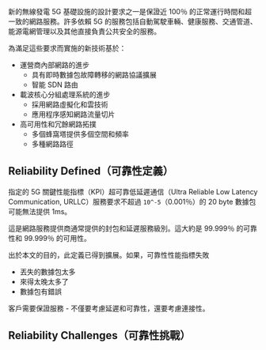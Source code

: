 新的無線發電 5G 基礎設施的設計要求之一是保證近 100％ 的正常運行時間和超一致的網路服務。許多依賴 5G 的服務包括自動駕駛車輛、健康服務、交通管道、能源電網管理以及其他直接負責公共安全的服務。

為滿足這些要求而實施的新技術基於：

- 運營商內部網路的進步
  - 具有即時數據包故障轉移的網路協議擴展
  - 智能 SDN 路由
- 載波核心分組處理系統的進步
  - 採用網路虛擬化和雲技術
  - 應用程序感知網路流量切片
- 高可用性和冗餘網路拓撲
  - 多個蜂窩塔提供多個空間和頻率
  - 多種網路路徑
  
## Reliability Defined（可靠性定義）
指定的 5G 關鍵性能指標（KPI）超可靠低延遲通信（Ultra Reliable Low Latency Communication, URLLC）服務要求不超過 `10^-5`（0.001％）的 20 byte 數據包可能無法提供 1ms。

這是網路服務提供商通常提供的封包和延遲服務級別。這大約是 99.999％ 的可靠性和 99.999％ 的可用性。

出於本文的目的，此定義已得到擴展。如果，可靠性性能指標失敗

- 丟失的數據包太多
- 來得太晚太多了
- 數據包有錯誤

客戶需要保證服務 - 不僅要考慮延遲和可靠性，還要考慮連接性。

## Reliability Challenges（可靠性挑戰）
